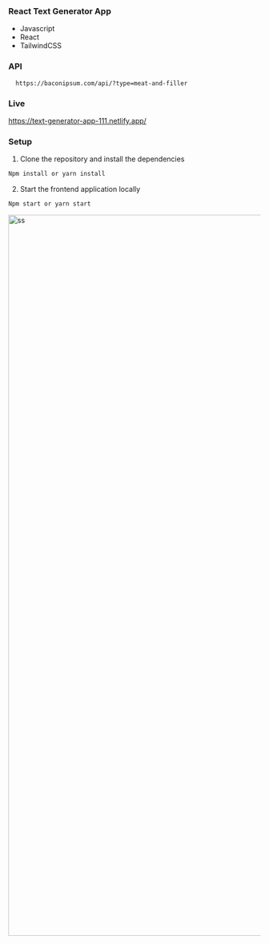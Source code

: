 ### React Text Generator App

- Javascript
- React
- TailwindCSS

### API

 ``` 
   https://baconipsum.com/api/?type=meat-and-filler
  ```


### Live

https://text-generator-app-111.netlify.app/

### Setup
1. Clone the repository and install the dependencies
```bash
Npm install or yarn install
```
2. Start the frontend application locally
```bash
Npm start or yarn start
```

<img width="1437" alt="ss" src="https://user-images.githubusercontent.com/47625725/166252582-b1c419f6-f717-4a8a-bbfa-9cef51a70f59.png">
